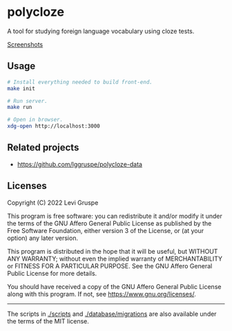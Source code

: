 # polycloze

A tool for studying foreign language vocabulary using cloze tests.

[Screenshots](./screenshots)

## Usage

```bash
# Install everything needed to build front-end.
make init

# Run server.
make run

# Open in browser.
xdg-open http://localhost:3000
```

## Related projects

- <https://github.com/lggruspe/polycloze-data>

## Licenses

Copyright (C) 2022 Levi Gruspe

This program is free software: you can redistribute it and/or modify
it under the terms of the GNU Affero General Public License as published by
the Free Software Foundation, either version 3 of the License, or
(at your option) any later version.

This program is distributed in the hope that it will be useful,
but WITHOUT ANY WARRANTY; without even the implied warranty of
MERCHANTABILITY or FITNESS FOR A PARTICULAR PURPOSE.  See the
GNU Affero General Public License for more details.

You should have received a copy of the GNU Affero General Public License
along with this program.  If not, see <https://www.gnu.org/licenses/>.

---

The scripts in [./scripts](./scripts) and
[./database/migrations](./database/migrations) are also available under the
terms of the MIT license.
